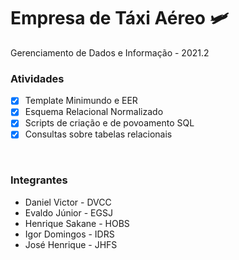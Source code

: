# Empresa de Táxi Aéreo 🛩

Gerenciamento de Dados e Informação - 2021.2

### Atividades
- [x] Template Minimundo e EER
- [x] Esquema Relacional Normalizado
- [x] Scripts de criação e de povoamento SQL
- [x] Consultas sobre tabelas relacionais

</br>

### Integrantes
- Daniel Victor - DVCC
- Evaldo Júnior - EGSJ
- Henrique Sakane - HOBS
- Igor Domingos - IDRS
- José Henrique - JHFS
